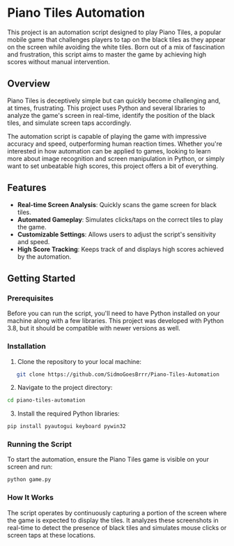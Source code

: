 # Piano Tiles Automation

This project is an automation script designed to play Piano Tiles, a popular mobile game that challenges players to tap on the black tiles as they appear on the screen while avoiding the white tiles. Born out of a mix of fascination and frustration, this script aims to master the game by achieving high scores without manual intervention.

## Overview

Piano Tiles is deceptively simple but can quickly become challenging and, at times, frustrating. This project uses Python and several libraries to analyze the game's screen in real-time, identify the position of the black tiles, and simulate screen taps accordingly.

The automation script is capable of playing the game with impressive accuracy and speed, outperforming human reaction times. Whether you're interested in how automation can be applied to games, looking to learn more about image recognition and screen manipulation in Python, or simply want to set unbeatable high scores, this project offers a bit of everything.

## Features

- **Real-time Screen Analysis**: Quickly scans the game screen for black tiles.
- **Automated Gameplay**: Simulates clicks/taps on the correct tiles to play the game.
- **Customizable Settings**: Allows users to adjust the script's sensitivity and speed.
- **High Score Tracking**: Keeps track of and displays high scores achieved by the automation.

## Getting Started

### Prerequisites

Before you can run the script, you'll need to have Python installed on your machine along with a few libraries. This project was developed with Python 3.8, but it should be compatible with newer versions as well.

### Installation

1. Clone the repository to your local machine:
```sh
   git clone https://github.com/SidmoGoesBrrr/Piano-Tiles-Automation
```
2. Navigate to the project directory:
```sh
cd piano-tiles-automation
```
3. Install the required Python libraries:

```sh
pip install pyautogui keyboard pywin32
```

### Running the Script
To start the automation, ensure the Piano Tiles game is visible on your screen and run:

```sh
python game.py
```
### How It Works

The script operates by continuously capturing a portion of the screen where the game is expected to display the tiles. It analyzes these screenshots in real-time to detect the presence of black tiles and simulates mouse clicks or screen taps at these locations.